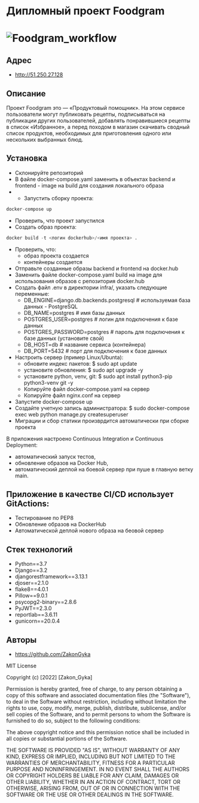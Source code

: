 # Дипломный проект Foodgram

# ![Foodgram_workflow](https://github.com/zakongyka/foodgram-project-react/actions/workflows/Foodgram_workflow.yml/badge.svg)

## Адрес

- http://51.250.27.128

## Описание

Проект Foodgram это — «Продуктовый помощник». На этом сервисе пользователи могут публиковать рецепты, подписываться на публикации других пользователей, добавлять понравившиеся рецепты в список «Избранное», а перед походом в магазин скачивать сводный список продуктов, необходимых для приготовления одного или нескольких выбранных блюд.

 ## Установка

- Склонируйте репозиторий
- В файле docker-compose.yaml заменить в объектах backend и frontend - image на build для создания локального образа
- - Запустить сборку проекта:
```Python
docker-compose up
```
- Проверить, что проект запустился
- Создать образ проекта: 
```Python
docker build -t <логин dockerhub>/<имя проекта> .
```
- Проверить, что:
    - образ проекта создается
    - контейнеры создается
- Отправьте созданные образы backend и frontend на docker.hub
- Заменить файле docker-compose.yaml build на image для использования образов с репозитория docker.hub
- Создать файл .env  в директории infra/, указать следующие переменные:
  - DB_ENGINE=django.db.backends.postgresql # используемая база данных - PostgreSQL
  - DB_NAME=postgres # имя базы данных
  - POSTGRES_USER=postgres # логин для подключения к базе данных
  - POSTGRES_PASSWORD=postgres # пароль для подключения к базе данных (установите свой)
  - DB_HOST=db # название сервиса (контейнера)
  - DB_PORT=5432 # порт для подключения к базе данных
- Настроить сервер (пример Linux/Ubunta):
  - обновите индекс пакетов: $ sudo apt update 
  - установите обновления: $ sudo apt upgrade -y
  - установите python, venv, git: $ sudo apt install python3-pip python3-venv git -y
  - Копируйте файл docker-compose.yaml на сервер
  - Копируйте файл nginx.conf на сервер
- Запустите docker-compose up
- Создайте учетную запись администратора: $ sudo docker-compose exec web python manage.py createsuperuser
- Миграции и сбор статики произврдится автоматически при сборке проекта

В приложения настроено Continuous Integration и Continuous Deployment:
- автоматический запуск тестов,
- обновление образов на Docker Hub,
- автоматический деплой на боевой сервер при пуше в главную ветку main.

## Приложение в качестве CI/CD использует GitActions:
- Тестирование по PEP8
- Обновление образов на DockerHub
- Автоматической деплой нового образа на беовой сервер

## Стек технологий

- Python==3.7
- Django==3.2
- djangorestframework==3.13.1
- djoser==2.1.0
- flake8==4.0.1
- Pillow==9.0.1
- psycopg2-binary==2.8.6
- PyJWT==2.3.0
- reportlab==3.6.11
- gunicorn==20.0.4

## Авторы

- https://github.com/ZakonGyka

MIT License

Copyright (c) [2022] [Zakon_Gyka]

Permission is hereby granted, free of charge, to any person obtaining a copy
of this software and associated documentation files (the "Software"), to deal
in the Software without restriction, including without limitation the rights
to use, copy, modify, merge, publish, distribute, sublicense, and/or sell
copies of the Software, and to permit persons to whom the Software is
furnished to do so, subject to the following conditions:

The above copyright notice and this permission notice shall be included in all
copies or substantial portions of the Software.

THE SOFTWARE IS PROVIDED "AS IS", WITHOUT WARRANTY OF ANY KIND, EXPRESS OR
IMPLIED, INCLUDING BUT NOT LIMITED TO THE WARRANTIES OF MERCHANTABILITY,
FITNESS FOR A PARTICULAR PURPOSE AND NONINFRINGEMENT. IN NO EVENT SHALL THE
AUTHORS OR COPYRIGHT HOLDERS BE LIABLE FOR ANY CLAIM, DAMAGES OR OTHER
LIABILITY, WHETHER IN AN ACTION OF CONTRACT, TORT OR OTHERWISE, ARISING FROM,
OUT OF OR IN CONNECTION WITH THE SOFTWARE OR THE USE OR OTHER DEALINGS IN THE
SOFTWARE.
